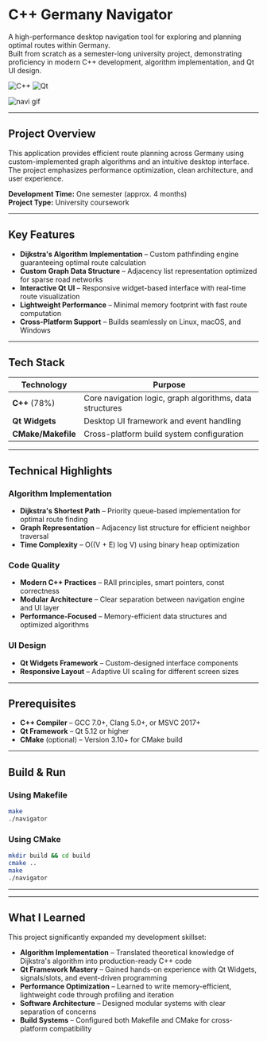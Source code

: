 # C++ Germany Navigator

A high-performance desktop navigation tool for exploring and planning optimal routes within Germany.  
Built from scratch as a semester-long university project, demonstrating proficiency in modern C++ development, algorithm implementation, and Qt UI design.

![C++](https://img.shields.io/badge/C++-78%25-00599C?logo=cplusplus)
![Qt](https://img.shields.io/badge/Qt-Widgets-41CD52?logo=qt)




![navi gif](https://github.com/user-attachments/assets/63a734cc-b16d-4abd-9ef4-1b3bc0b0e9d7)

---

## Project Overview

This application provides efficient route planning across Germany using custom-implemented graph algorithms and an intuitive desktop interface. The project emphasizes performance optimization, clean architecture, and user experience.

**Development Time:** One semester (approx. 4 months)  
**Project Type:** University coursework

---

## Key Features

- **Dijkstra's Algorithm Implementation** – Custom pathfinding engine guaranteeing optimal route calculation
- **Custom Graph Data Structure** – Adjacency list representation optimized for sparse road networks
- **Interactive Qt UI** – Responsive widget-based interface with real-time route visualization
- **Lightweight Performance** – Minimal memory footprint with fast route computation
- **Cross-Platform Support** – Builds seamlessly on Linux, macOS, and Windows

---

## Tech Stack

| Technology | Purpose |
|------------|---------|
| **C++** (78%) | Core navigation logic, graph algorithms, data structures |
| **Qt Widgets** | Desktop UI framework and event handling |
| **CMake/Makefile** | Cross-platform build system configuration |

---

## Technical Highlights

### Algorithm Implementation
- **Dijkstra's Shortest Path** – Priority queue-based implementation for optimal route finding
- **Graph Representation** – Adjacency list structure for efficient neighbor traversal
- **Time Complexity** – O((V + E) log V) using binary heap optimization

### Code Quality
- **Modern C++ Practices** – RAII principles, smart pointers, const correctness
- **Modular Architecture** – Clear separation between navigation engine and UI layer
- **Performance-Focused** – Memory-efficient data structures and optimized algorithms

### UI Design
- **Qt Widgets Framework** – Custom-designed interface components
- **Responsive Layout** – Adaptive UI scaling for different screen sizes

---

## Prerequisites

- **C++ Compiler** – GCC 7.0+, Clang 5.0+, or MSVC 2017+
- **Qt Framework** – Qt 5.12 or higher
- **CMake** (optional) – Version 3.10+ for CMake build

---

## Build & Run

### Using Makefile
```bash
make
./navigator
```

### Using CMake
```bash
mkdir build && cd build
cmake ..
make
./navigator
```

---


---

## What I Learned

This project significantly expanded my development skillset:

- **Algorithm Implementation** – Translated theoretical knowledge of Dijkstra's algorithm into production-ready C++ code
- **Qt Framework Mastery** – Gained hands-on experience with Qt Widgets, signals/slots, and event-driven programming
- **Performance Optimization** – Learned to write memory-efficient, lightweight code through profiling and iteration
- **Software Architecture** – Designed modular systems with clear separation of concerns
- **Build Systems** – Configured both Makefile and CMake for cross-platform compatibility

